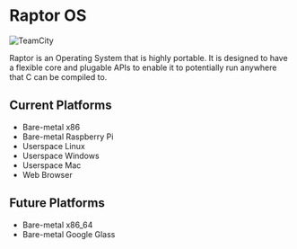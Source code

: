 # Raptor OS

![TeamCity][TeamCity_Status_Badge]

Raptor is an Operating System that is highly portable.
It is designed to have a flexible core and plugable APIs
to enable it to potentially run anywhere that C can be compiled to.

## Current Platforms

- Bare-metal x86
- Bare-metal Raspberry Pi
- Userspace Linux
- Userspace Windows
- Userspace Mac
- Web Browser

## Future Platforms

- Bare-metal x86_64
- Bare-metal Google Glass

[TeamCity_Status_Badge]: https://img.shields.io/teamcity/https/ci.fork.run/s/Raptor_X86_Git.svg?label=build "TeamCity"
